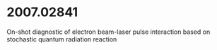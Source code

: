 # 2007.02841
On-shot diagnostic of electron beam-laser pulse interaction based on stochastic quantum radiation reaction
